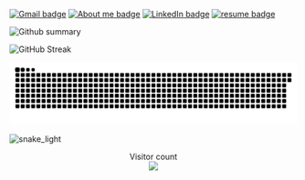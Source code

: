 [![Gmail badge](https://img.shields.io/badge/derricken968@gmail.com-c14438?logo=Gmail&logoColor=white)](mailto:derricken968@gmail.com)
[![About me badge](https://img.shields.io/badge/About_Me-purple?logo=About.me&logoColor=white)](https://dlccyes.github.io)
[![LinkedIn badge](https://img.shields.io/badge/Derrick_Lin-blue?logo=LinkedIn&logoColor=white)](https://www.linkedin.com/in/derrick-lin/)
[![resume badge](https://img.shields.io/badge/resume-Derrick_Lin-white)](https://dlccyes.github.io/resources/Derrick_Lin.pdf)

![Github summary](https://github-readme-stats.vercel.app/api?username=dlccyes&theme=merko)

![GitHub Streak](http://github-readme-streak-stats.herokuapp.com?user=dlccyes&theme=radical)

![snake_dark](dist/github-snake.svg#gh-dark-mode-only)

![snake_light](dist/github-contribution-grid-snake-dark#gh-dark-mode-only)

<p align="center"> 
  Visitor count<br>
  <img src="https://profile-counter.glitch.me/dlccyes/count.svg" />
</p>
